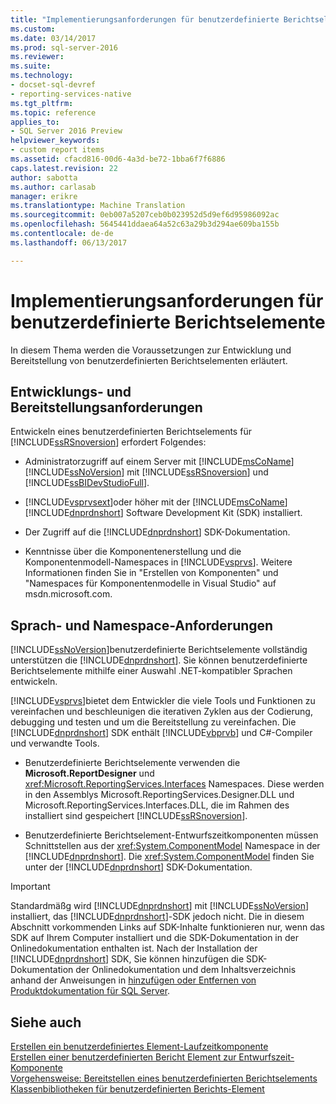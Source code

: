 ```yaml
---
title: "Implementierungsanforderungen für benutzerdefinierte Berichtselemente | Microsoft Docs"
ms.custom: 
ms.date: 03/14/2017
ms.prod: sql-server-2016
ms.reviewer: 
ms.suite: 
ms.technology:
- docset-sql-devref
- reporting-services-native
ms.tgt_pltfrm: 
ms.topic: reference
applies_to:
- SQL Server 2016 Preview
helpviewer_keywords:
- custom report items
ms.assetid: cfacd816-00d6-4a3d-be72-1bba6f7f6886
caps.latest.revision: 22
author: sabotta
ms.author: carlasab
manager: erikre
ms.translationtype: Machine Translation
ms.sourcegitcommit: 0eb007a5207ceb0b023952d5d9ef6d95986092ac
ms.openlocfilehash: 5645441ddaea64a52c63a29b3d294ae609ba155b
ms.contentlocale: de-de
ms.lasthandoff: 06/13/2017

---
```

# <a name="custom-report-item-implementation-requirements"></a>Implementierungsanforderungen für benutzerdefinierte Berichtselemente
  In diesem Thema werden die Voraussetzungen zur Entwicklung und Bereitstellung von benutzerdefinierten Berichtselementen erläutert.  
  
## <a name="development-and-deployment-requirements"></a>Entwicklungs- und Bereitstellungsanforderungen  
 Entwickeln eines benutzerdefinierten Berichtselements für [!INCLUDE[ssRSnoversion](../../includes/ssrsnoversion-md.md)] erfordert Folgendes:  
  
-   Administratorzugriff auf einem Server mit [!INCLUDE[msCoName](../../includes/msconame-md.md)] [!INCLUDE[ssNoVersion](../../includes/ssnoversion-md.md)] mit [!INCLUDE[ssRSnoversion](../../includes/ssrsnoversion-md.md)] und [!INCLUDE[ssBIDevStudioFull](../../includes/ssbidevstudiofull-md.md)].  
  
-   [!INCLUDE[vsprvsext](../../includes/vsprvsext-md.md)]oder höher mit der [!INCLUDE[msCoName](../../includes/msconame-md.md)] [!INCLUDE[dnprdnshort](../../includes/dnprdnshort-md.md)] Software Development Kit (SDK) installiert.  
  
-   Der Zugriff auf die [!INCLUDE[dnprdnshort](../../includes/dnprdnshort-md.md)] SDK-Dokumentation.  
  
-   Kenntnisse über die Komponentenerstellung und die Komponentenmodell-Namespaces in [!INCLUDE[vsprvs](../../includes/vsprvs-md.md)]. Weitere Informationen finden Sie in "Erstellen von Komponenten" und "Namespaces für Komponentenmodelle in Visual Studio" auf msdn.microsoft.com.  
  
## <a name="language-and-namespace-requirements"></a>Sprach- und Namespace-Anforderungen  
 [!INCLUDE[ssNoVersion](../../includes/ssnoversion-md.md)]benutzerdefinierte Berichtselemente vollständig unterstützen die [!INCLUDE[dnprdnshort](../../includes/dnprdnshort-md.md)]. Sie können benutzerdefinierte Berichtselemente mithilfe einer Auswahl .NET-kompatibler Sprachen entwickeln.  
  
 [!INCLUDE[vsprvs](../../includes/vsprvs-md.md)]bietet dem Entwickler die viele Tools und Funktionen zu vereinfachen und beschleunigen die iterativen Zyklen aus der Codierung, debugging und testen und um die Bereitstellung zu vereinfachen. Die [!INCLUDE[dnprdnshort](../../includes/dnprdnshort-md.md)] SDK enthält [!INCLUDE[vbprvb](../../includes/vbprvb-md.md)] und C#-Compiler und verwandte Tools.  
  
-   Benutzerdefinierte Berichtselemente verwenden die **Microsoft.ReportDesigner** und <xref:Microsoft.ReportingServices.Interfaces> Namespaces. Diese werden in den Assemblys Microsoft.ReportingServices.Designer.DLL und Microsoft.ReportingServices.Interfaces.DLL, die im Rahmen des installiert sind gespeichert [!INCLUDE[ssRSnoversion](../../includes/ssrsnoversion-md.md)].  
  
-   Benutzerdefinierte Berichtselement-Entwurfszeitkomponenten müssen Schnittstellen aus der <xref:System.ComponentModel> Namespace in der [!INCLUDE[dnprdnshort](../../includes/dnprdnshort-md.md)]. Die <xref:System.ComponentModel> finden Sie unter der [!INCLUDE[dnprdnshort](../../includes/dnprdnshort-md.md)] SDK-Dokumentation.  
  
> [!IMPORTANT]  
>  Standardmäßg wird [!INCLUDE[dnprdnshort](../../includes/dnprdnshort-md.md)] mit [!INCLUDE[ssNoVersion](../../includes/ssnoversion-md.md)] installiert, das [!INCLUDE[dnprdnshort](../../includes/dnprdnshort-md.md)]-SDK jedoch nicht. Die in diesem Abschnitt vorkommenden Links auf SDK-Inhalte funktionieren nur, wenn das SDK auf Ihrem Computer installiert und die SDK-Dokumentation in der Onlinedokumentation enthalten ist. Nach der Installation der [!INCLUDE[dnprdnshort](../../includes/dnprdnshort-md.md)] SDK, Sie können hinzufügen die SDK-Dokumentation der Onlinedokumentation und dem Inhaltsverzeichnis anhand der Anweisungen in [hinzufügen oder Entfernen von Produktdokumentation für SQL Server](http://msdn.microsoft.com/library/ef798cc8-87cf-4d60-a7bf-9e061bdd0052).  
  
## <a name="see-also"></a>Siehe auch  
 [Erstellen ein benutzerdefiniertes Element-Laufzeitkomponente](../../reporting-services/custom-report-items/creating-a-custom-report-item-run-time-component.md)   
 [Erstellen einer benutzerdefinierten Bericht Element zur Entwurfszeit-Komponente](../../reporting-services/custom-report-items/creating-a-custom-report-item-design-time-component.md)   
 [Vorgehensweise: Bereitstellen eines benutzerdefinierten Berichtselements](../../reporting-services/custom-report-items/how-to-deploy-a-custom-report-item.md)   
 [Klassenbibliotheken für benutzerdefinierten Berichts-Element](../../reporting-services/custom-report-items/custom-report-item-class-libraries.md)  
  
  
